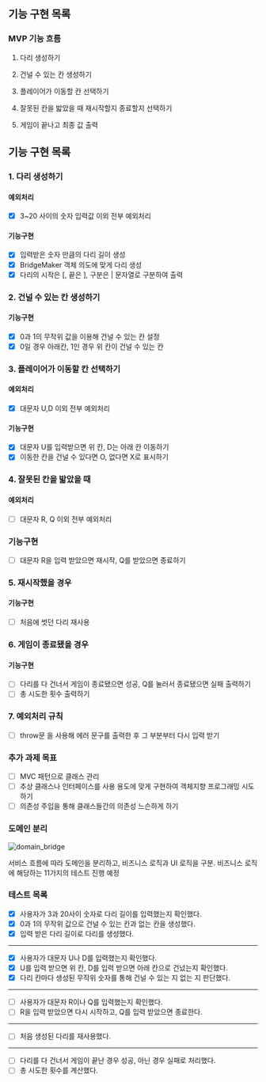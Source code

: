 ## 기능 구현 목록

### MVP 기능 흐름

1. 다리 생성하기

2. 건널 수 있는 칸 생성하기

3. 플레이어가 이동할 칸 선택하기

4. 잘못된 칸을 밟았을 때 재시작할지 종료할지 선택하기

5. 게임이 끝나고 최종 값 출력

## 기능 구현 목록

### 1. 다리 생성하기

#### 예외처리

- [x] 3~20 사이의 숫자 입력값 이외 전부 예외처리

#### 기능구현

- [x] 입력받은 숫자 만큼의 다리 길이 생성
- [x] BridgeMaker 객체 의도에 맞게 다리 생성
- [x] 다리의 시작은 [, 끝은 ], 구분은 | 문자열로 구분하여 출력

### 2. 건널 수 있는 칸 생성하기

#### 기능구현

- [x] 0과 1의 무작위 값을 이용해 건널 수 있는 칸 설정
- [x] 0일 경우 아래칸, 1인 경우 위 칸이 건널 수 있는 칸

### 3. 플레이어가 이동할 칸 선택하기

#### 예외처리

- [x] 대문자 U,D 이외 전부 예외처리

#### 기능구현

- [x] 대문자 U를 입력받으면 위 칸, D는 아래 칸 이동하기
- [x] 이동한 칸을 건널 수 있다면 O, 없다면 X로 표시하기

### 4. 잘못된 칸을 밟았을 때

#### 예외처리

- [ ] 대문자 R, Q 이외 전부 예외처리

### 기능구현

- [ ] 대문자 R을 입력 받았으면 재시작, Q를 받았으면 종료하기

### 5. 재시작했을 경우

#### 기능구현

- [ ] 처음에 썻던 다리 재사용

### 6. 게임이 종료됐을 경우

#### 기능구현

- [ ] 다리를 다 건너서 게임이 종료됐으면 성공, Q를 눌러서 종료됐으면 실패 출력하기
- [ ] 총 시도한 횟수 출력하기

### 7. 예외처리 규칙

- [ ] throw문 을 사용해 에러 문구를 출력한 후 그 부분부터 다시 입력 받기

### 추가 과제 목표

- [ ] MVC 패턴으로 클래스 관리
- [ ] 추상 클래스나 인터페이스를 사용 용도에 맞게 구현하여 객체지향 프로그래밍 시도하기
- [ ] 의존성 주입을 통해 클래스들간의 의존성 느슨하게 하기

### 도메인 분리

![domain_bridge](https://user-images.githubusercontent.com/82035356/202850717-e3e52815-0d5a-4120-a8c8-d6ac6674d9c5.jpg)

서비스 흐름에 따라 도메인을 분리하고, 비즈니스 로직과 UI 로직을 구분.
비즈니스 로직에 해당하는 11가지의 테스트 진행 예정

### 테스트 목록

- [x] 사용자가 3과 20사이 숫자로 다리 길이를 입력했는지 확인했다.
- [x] 0과 1의 무작위 값으로 건널 수 있는 칸과 없는 칸을 생성했다.
- [x] 입력 받은 다리 길이로 다리를 생성했다.

---

- [x] 사용자가 대문자 U나 D를 입력했는지 확인했다.
- [x] U를 입력 받으면 위 칸, D를 입력 받으면 아래 칸으로 건넜는지 확인했다.
- [x] 다리 칸마다 생성된 무작위 숫자를 통해 건널 수 있는 지 없는 지 판단했다.

---

- [ ] 사용자가 대문자 R이나 Q를 입력했는지 확인했다.
- [ ] R을 입력 받았으면 다시 시작하고, Q를 입력 받았으면 종료한다.

---

- [ ] 처음 생성된 다리를 재사용했다.

---

- [ ] 다리를 다 건너서 게임이 끝난 경우 성공, 아닌 경우 실패로 처리했다.
- [ ] 총 시도한 횟수를 계산했다.
